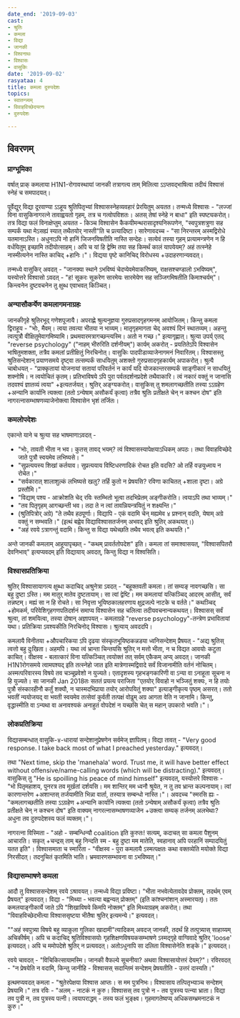 ```yaml
---
date_end: '2019-09-03'
cast:
- श्रुतिः
- कमला
- विद्या
- जानकी
- विश्वनाथः
- विश्वासः
- वासुकिः
date: '2019-09-02'
rasyataa: 4
title: कमला दुरुपदेशः
topics:
- स्वातन्त्र्यम्
- विवाहविच्छेदयत्नः
- दुरुपदेशः

---
```


## विवरणम्

### प्राग्भूमिका
वर्षात् प्राक् कमलाया H1N1-रोगावस्थायां जानकी तत्रागत्य ताम् मिलित्वा ऽऽप्तवद्भाषित्वा तदीयं विश्वासं स्नेहं च समपादयत्।

पूर्वेद्युर् विद्या दूरवाण्या ऽऽहूय श्रुतिपितृभ्यां विश्वासस्नेहव्यवहारं प्रेरयितुम् अयतत। तन्मध्ये विश्वासः - "लज्जां विना वासुकिनागरत्ने तावाह्वयतो गृहम्, तत्र च गत्वोपविशतः। अतस् तेषां स्नेहे न बाधा" इति स्पष्ट्यकरोत्। तत्र विद्या फलं विनाक्षेप्तुम् अयतत - किञ्च विश्वासेन कैकयीमन्थरासादृश्यनिरूपणेन, "स्वपुत्रशत्रुणा सह सम्पर्कं यथा मेऽसह्यं स्यात् तथैतयोर् नास्ती"ति च प्रत्यादिष्टा। सारेणावदच्च - "सा निरन्तरम् अस्मद्विरोधे यतमानाऽस्ति। अधुनाऽपि नो हानिं जिजनयिषतीति नास्ति सन्देहः। सत्येवं तस्या गृहम् प्रत्यामन्त्रणेन न हि वर्धयितुम् इच्छामि तदीयोत्साहम्। अपि च यां हि द्वेष्मि तया सह किमर्थं कालं यापयेयम्? अहं तत्स्नेहे नास्मीत्यनेन नास्ति काचिद् +हानिः।"। विद्यया पृष्टे कानिचिद् विरोधस्य +उदाहरणान्यवदत्। 

तन्मध्ये वासुकिर् अवदत् - "जानक्या स्थाने ऽभविष्यं चेदप्येवमेवाकरिष्यम्, राक्षसश्चण्डालो ऽभविष्यम्", यस्योत्तरे विश्वासो ऽवदत् - "ह! सूकरः सूकरेण सारमेयः सारमेयेण सह सञ्जिगमिषतीति किमाश्चर्यम्"। किन्त्वनेन दुष्टवचनेन तु क्षुब्ध एवाभवत् किञ्चित्।

### अन्यासौकर्येण कमलागमनाग्रहः
जानकीगृहे श्रुतिरभूद् गणेशपूजायै। अपराह्णे श्रुत्यनुज्ञया गुरुप्रसादगृहगमनम् आयोजितम्। किन्तु कमला द्विराहूय - "भोः, मैवम्। त्वया तवत्या भीतया न भाव्यम्। मातृगृहमागता चेद् अवश्यं दिनं स्थातव्यम्। अहन्तु त्वत्पुत्रौ वीक्षितुमेवागमिष्यामि। प्रथमवारमत्रागच्छन्त्यस्मि। अतो न गच्छ।" इत्यागृह्णात्। श्रुत्या उपर्य् एतद् "reverse psychology" ("नाहम् भीरुरिति दर्शनीयम्") कार्यम् अकरोत् - प्रयतितेऽपि विश्वासेन भाषितुमशक्ता, तत्रैव कमलां प्रतीक्षितुं निरचिनोत्। वासुकिः पादपीडाव्याजेनागमनं निवारितम्। विश्वासस्तु श्रुतिसन्देशान् प्रयाणसमये दृष्ट्वा तत्सम्पर्कं साधयितुम् अशक्तो गुरुप्रसादगृहकार्यम् अपाकरोत्। श्रुत्यै चाबोधयत् - "प्राक्कृतायां योजनायां सतायां परिवर्तनं न कार्यं यदि योजकान्तरसम्पर्कं साङ्गीकारं न साधयितुं शक्नोषि। न त्वयोचितं कृतम्। प्रतिभाविषये ऽपि पुरा पर्वतदर्शनप्रदेशे तथैवाकारि। त्वं नकारं वक्तुं न जानासि तदवश्यं ज्ञातव्यं त्वया" +इत्यतर्जयत्। श्रुतिर् अङ्ग्यकरोत्। वासुकिस् तु शमलागच्छतीति तस्या ऽऽग्रहेण +अन्यानि कार्यानि त्यक्त्वा (ततो ऽन्येषाम् असौकर्यं कृत्वा) तत्रैव श्रुतिः प्रतीक्षते चेन् न कश्चन दोष" इति नागरत्नासम्भाषणव्याजेनोक्त्वा विश्वासेन भृशं तर्जितः। 

### कमलोपदेशः
एकान्ते याने च श्रुत्या सह भाषमाणाऽवदत् -

- "भोः, तावती भीता न भव। कुतस् तावद् भयम्? त्वं विश्वासस्यापेक्षयाऽधिकम् अपठः। तथा विवाहविच्छेदे जाते पुत्रौ स्वयमेव लभिष्यसे। "
- "सुप्रत्ययस्य शिखां कर्तयाव। सुप्रत्ययाय विष्टिधरणादिकं रोचत इति वदसि? ओ तर्हि वज्रयुध्माय न रोचेत।" 
- "सर्वकारात् शालाशुल्कं लभिष्यसे खलु? तर्हि कुतो न प्रेषयसि? रविणा काचितत् +शाला दृष्टा। अग्रे प्रस्तौमि।"
- "विद्याम् पश्य - आक्रोशति चेद् रविः स्तम्भितो भूत्वा तदभिप्रेतम् अङ्गीकरोति। त्वयाऽपि तथा भाव्यम्।"
- "तव पितृगृहम् आगच्छन्ती भव। तदा ते न त्वां तावन्नियन्त्रयितुं न शक्ष्यन्ति।"
- (श्रुतिपित्रोर् अग्रे) "ते तथैव हठपूर्णाः। विद्यापि - एकं वदामि चेन् मह्यमेव ४ प्रश्नान् वदति, येषाम् अग्रे वक्तुं न सम्भवति।" (इत्थं बह्वेव विद्याविश्वासतर्जनम् अभवद् इति श्रुतिर् अकथयत्।)
- "अहं रवये ऽत्रागन्तुं वदामि। किन्तु स विद्या यथेच्छति तथैव भवत्व् इति कथयति।"

अन्ते जानकी कमलाम् आहूयापृच्छत् - "कथम् प्रावर्ततोपदेश" इति। कमला तां समाश्वासयत्, "विश्वासपितरौ देवनिभाव्" इत्यप्यवदम् इति विद्यायाय् अवदत्, किन्तु विद्या न विश्वसिति।

### विश्वासप्रतिक्रिया
श्रुतिर् विश्वासायागत्य क्षुब्धा कदाचिद् अश्रुनेत्रा ऽवदत् - "बहूक्तवती कमला। तां सम्यङ् नावगच्छसि। सा बहु दुष्टा ऽस्ति। मम मातुर् मातेव दुष्टतायाम्। सा त्वां द्वेष्टि। मम कमलायां यत्किञ्चिद् आदरम् आसीत्, सर्वं तन्नष्टम्। मह्यं सा न हि रोचते। सा निवृत्ता भूयिष्ठकालहरणाय क्षुद्रजल्पे नाटके च वर्तते।" कथञ्चिद् +होमकर्म, परिवेशिगृहगणपतिदर्शनं समाप्य विश्वासेन सह चलित्वा तदीयवचनान्यकथयत्। विश्वासस् सर्वं श्रुत्वा, तां शमयित्वा, तस्या दोषान् अज्ञापयत् - कमलाग्रहे "reverse psychology"-तन्त्रेण प्रभावितायां यथा। प्रतिक्रिया ऽवश्यकीति निरचिनोद् विश्वासः। श्रुत्याय् अवददपि। 

कमलायै विनीतया +औपचारिकया ऽपि दृढया संस्कृतभूयिष्ठकन्नडया ध्वनिसन्देशम् प्रैषयत् - "अद्य श्रुतिस् त्वत्तो बहु दुःखिता। अहमपि। यथा त्वं भ्रान्ता चिन्तयसि श्रुतिर् न मत्तो भीता, न च विद्यत आवयोः कटुता काचित्। वीक्षस्व - बलात्कारं विना यत्किञ्चित् त्वयोक्तं तत् सर्वम् एकैकम् अप्य् अवदत्। जानकी H1N1रोगसमये त्वामपश्यद् इति तत्स्नेहो जात इति मात्रेणास्मद्विवादे सर्वं विजानामीति वर्तनं नोचितम्। अस्मत्परिवारस्य विषये तव चञ्चूप्रवेशो न युज्यते। एतादृशस्य गृहभङ्गकारिणी वा ऽन्या वा ऽनाहूता सूचना न हि युज्यते। सा जानकी Jan 2018तः सततं प्रयत्य पराजिता "एतयोर् विवाहो न भञ्जितुं शक्यः, न हि तयोः पुत्रौ संस्कारहीनौ कर्तुं शक्यौ, न चास्मदभिप्राया तयोर् आरोपयितुं शक्या" इत्याङ्गीकृत्य पृष्ठम् असरत्। ततो भवतीं न्ययोजयद् वा भवती स्वयमेव तत्सेवां कुर्वती तत्पक्षं वोढुम् अग्र आगता वेति न जानामि। किन्तु, वृद्धास्मीति वा ऽन्यथा वा अनावश्यकं अनाहुतं वोपदेशं न यच्छसि चेत् स महान् उपकारो भवति।"।

### लोकप्रतिक्रिया
विद्यासम्बन्धात् वासुकि-४-धारायां सन्देशानुप्रेषणेन सर्वमेज् ज्ञापितम्। विद्या तावत् - "Very good response. I take back most of what I preached yesterday." इत्यवदत्।

तथा "Next time, skip the 'manehala' word. Trust me, it will have better effect without offensive/name-calling words (which will be distracting)." इत्यवदत्। वासुकिस् तु "He is spoilling his peace of mind himself" इत्यवदत्, यस्योत्तरे विश्वासः - "भो पितृमहाशय, पुनरत्र तव मूर्खतां दर्शयसि। मम शान्तिर् मम ध्वनौ श्रूयेत, न तु तव भ्रान्त कल्पनायाम्। त्वां कारणान्तरेण +अशान्तस् तर्जयामीति भिन्ना वार्ता, तस्यात्र सम्बन्धो नास्ति।"। अवदच्च "स्मरसि ह्यः - "कमलागच्छतीति तस्या ऽऽग्रहेण +अन्यानि कार्यानि त्यक्त्वा (ततो ऽन्येषाम् असौकर्यं कृत्वा) तत्रैव श्रुतिः प्रतीक्षते चेन् न कश्चन दोष" इति वाक्यम् नागरत्नासम्भाषणव्याजेन +उक्त्वा सम्यक् तर्जनम् अलभेथाः? अधुना तव दुरुपदेशस्य फलं व्यक्तम्।"। 

नागरत्ना विस्मिता - "अहो - सम्बन्धिन्यौ coalition इति कुरुतः! सत्यम्, कदाचत् सा कमला पैशुनम् आचारति। सकृत् +चन्द्रस् ताम् बहु निन्दति स्म - बहु दुष्टा मम मातेति, स्वहानाव् अपि परहानिं सम्पादयितुं यतत इति"। विश्वासमाता च स्मारिता - "वीक्षस्व - पुरा कमलायै ऽस्मत्पक्षतः कथा वक्तव्येति मयोक्ते विद्या निरसीदत्। तदनुचितं कृतमिति भाति। भ्रमवारणसम्भावना वा ऽभविष्यत्।"

### विद्यासम्भाषणे कमला
आदौ तु विश्वाससन्देशम् रवये ऽश्रावयत्। तन्मध्ये विद्या प्रविष्टा। "भीता नभवेत्येतावदेव प्रोक्तम्, तदर्थम् एवम् प्रैषयत्" इत्यवदत्। विद्या - "मिथ्या - भवत्या बह्वन्यत् प्रोक्तम्" (इति कांश्चनांशान् अस्मारयत्)। ततः कमलयाङ्गीकार्ये जाते ऽपि "शिखाविषये किमपि नोक्तम्" इति मिथ्याग्रहम् अकरोत्। तथा "विवाहविच्छेदभीत्या विश्वाससृष्टया भीतैषा श्रुतिर् इत्यमन्ये।" इत्यवदत्।

""अहं स्वपुत्र्या विषये बहु व्याकुला गुलिका खादामी"त्यादिकम् अवदज् जानकी, तदर्थं हि तत्पुत्र्यास् साहाय्यम् अचिकीर्षम्। अपि च कदाचिद् श्रुतिविश्वासयोः गृहशिक्षणविषयकसम्भाषणे ऽस्मद्गृहे वाग्विवादे श्रुतिर् 'loose' इत्यवदत्। अपि च ममोपदेशे श्रुतिर् न प्रत्यवदत्। अतोऽधुनापि सा दलिता विश्वासेनेति शङ्के।" इत्यवदत्।

रवये चावदत् - "विचिकित्सायामस्मि। जानकी वैफल्ये सूचनीया? अथवा विश्वासायोत्तरं देयम्?"। रविरवदत् - "न प्रेषयेति न वदामि, किन्तु जानीहि - विश्वासस् सदान्तिमं सन्देशम् प्रेषयतीति - उत्तरं दास्यति।"

इत्थमप्यवदत् कमला - "श्रुतेरपेक्षया विश्वास आप्तः। स मम पुत्रनिभः। विश्वासाय तत्पितृभ्याञ्च सन्देशम् प्रेषयामि।" तत्र रविः - "अलम् - नाटकं न कुरु। विश्वासस् तव पुत्रो न - तव पुत्रस्य पत्न्या भ्राता। विद्या तव पुत्री न, तव पुत्रस्य पत्नी। त्वयापराद्धम् - तस्य फलं भुङ्क्ष्व। गृहमागतेष्वप्य् अधिकसम्भ्रमनाटकं न कुरु।"

